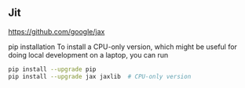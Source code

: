 ## Jit


https://github.com/google/jax

pip installation
To install a CPU-only version, which might be useful for doing local development on a laptop, you can run

```bash
pip install --upgrade pip
pip install --upgrade jax jaxlib  # CPU-only version
```


